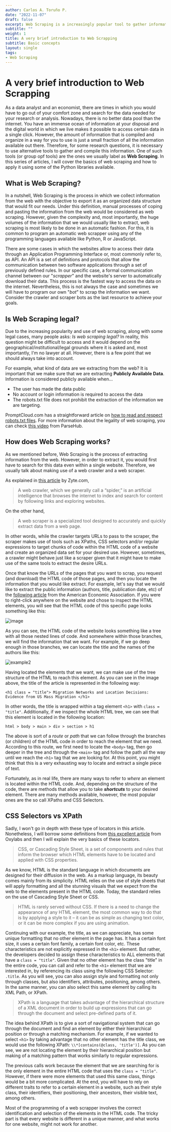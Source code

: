 ```yaml
---
author: Carlos A. Toruño P.
date: "2022-11-07"
draft: false
excerpt: Web Scraping is a increasingly popular tool to gather information. In this article, I go through the very basics to understand what is it and how does it work.
subtitle: ""
weight: 1
title: A very brief introduction to Web Scrapping
subtitle: Basic concepts
layout: single
tags:
- Web Scraping
---
```


# A very brief introduction to Web Scrapping

As a data analyst and an economist, there are times in which you would have to go out of your comfort zone and search for the data needed for your research or analysis. Nowadays, there is no better data pool than the internet. You have an immense ocean of information at your disposal and the digital world in which we live makes it possible to access certain data in a single click. However, the amount of information that is compiled and organize in a way for you to use is just a small fraction of all the information available out there. Therefore, for some research questions, it is necessary to use alternative tools to gather and compile this information. One of such tools (or group opf tools) are the ones we usually label as **Web Scraping**. In this series of articles, I will cover the basics of web scraping and how to apply it using some of the Python libraries available.

## What is Web Scraping?

In a nutshell, Web Scraping is the process in which we collect information from the web with the objective to export it as an organized data structure that would fit our needs. Under this definition, manual processes of coping and pasting the information from the web would be considered as web scraping. However, given the complexity and, most importantly, the huge volumes of the information that we would usually like to extract, web scraping is most likely to be done in an automatic fashion. For this, it is common to program an automatic web scrapper using any of the programming languages available like Python, R or JavaScript.

There are some cases in which the websites allow to access their data through an Application Programming Interface or, most commonly refer to, as API. An API is a set of definitions and protocols that allow the communication between two software applications through a set of previously defined rules. In our specific case, a formal communication channel between our "*scrapper*" and the website's server to automatically download their data. This process is the fastest way to access the data on the internet. Nevertheless, this is not always the case and sometimes we will have to program our own "*bot*" to scrap the information we want. Consider the crawler and scraper bots as the last resource to achieve your goals.

## Is Web Scraping legal?

Due to the increasing popularity and use of web scraping, along with some legal cases, many people asks: *Is web scraping legal?* In reality, this question might be difficult to access and it would depend on the geographical/institutional/legal grounds where it is asked and, most importantly, I'm no lawyer at all. However, there is a few point that we should always take into account.

For example, what kind of data are we extracting from the web? It is important that we make sure that we are extracting **Publicly Available Data**. Information is considered publicly available when...

* The user has made the data public
* No account or login information is required to access the data 
* The robots.txt file does not prohibit the extraction of the information we are targeting.

PromptCloud.com has a straightforward article on [how to read and respect robots.txt files](https://www.promptcloud.com/blog/how-to-read-and-respect-robots-file/). For more information about the legality of web scraping, you can check [this video](https://www.youtube.com/watch?v=tcMdWM8wmqs&t=65s) from ParseHub.

## How does Web Scraping works?

As we mentioned before, Web Scraping is the process of extracting information from the web. However, in order to extract it, you would first have to search for this data even within a single website. Therefore, we usually talk about making use of a web crawler and a web scraper.

As explained in [this article](https://www.zyte.com/learn/what-is-web-scraping/) by Zyte.com,

>  A web crawler, which we generally call a “spider,” is an artificial intelligence that browses the internet to index and search for content by following links and exploring websites.

On the other hand,

> A web scraper is a specialized tool designed to accurately and quickly extract data from a web page.

In other words, while the crawler targets URLs to pass to the scraper, the scraper makes use of tools such as XPaths, CSS selectors and/or regular expressions to target chunks of code within the HTML code of a website and create an organized data set for your desired use. However, sometimes, a crawler might behave just like a scraper given that it might have to make use of the same tools to extract the desire URLs.

Once that know the URLs of the pages that you want to scrap, you request (and download) the HTML code of those pages, and then you locate the information that you would like extract. For example, let's say that we would like to extract the public information (authors, title, publication date, etc) of the [following article](https://www.aeaweb.org/articles?id=10.1257/app.20180294) from the American Economic Association. If you were to right-click anywhere on the website and chose to inspect the HTML elements, you will see that the HTML code of this specific page looks something like this:

![image](html_example.png)

As you can see, the HTML code of the website looks something like a tree with all those nested lines of code. And somewhere within those branches, we will find the information that we want. For example, if we go deep enough in those branches, we can locate the title and the names of the authors like this:

![example2](html_example2.png)

Having located the elements that we want, we can make use of the tree structure of the HTML to reach this element. As you can see in the image above, the title of the article is represented in the following way:

```{html}
<h1 class = "title"> Migration Networks and Location Decisions: Evidence from US Mass Migration </h1>
```

In other words, the title is wrapped within a tag element `<h1>` with `class = "title"`. Additionally, if we inspect the whole HTML tree, we can see that this element is located in the following location:

``` {html}
html > body > main > div > section > h1
```

The above is sort of a *route* or *path* that we can follow through the branches (or children) of the HTML code in order to reach the element that we need. According to this route, we first need to locate the `<body>` tag, then go deeper in the tree and through the `<main>` tag and follow the path all the way until we reach the `<h1>` tag that we are looking for. At this point, you might think that this is a very exhausting way to locate and extract a single piece of text. 

Fortunately, as in real life, there are many ways to refer to *where* an element is located within the HTML code. And, depending on the structure of the code, there are methods that allow you to take __*shortcuts*__ to your desired element. There are many methods available, however, the most popular ones are the so call XPaths and CSS Selectors.

## CSS Selectors vs XPath

Sadly, I won't go in depth with these type of locators in this article. Nonetheless, I will borrow some definitions from [this excellent article](https://oxylabs.io/blog/xpath-vs-css) from Oxylabs and then I will explain the very basics of these locators.

> CSS, or Cascading Style Sheet, is a set of components and rules that inform the browser which HTML elements have to be located and applied with CSS properties. 

As we know, HTML is the standard language in which documents are designed for their diffusion in the web. As a markup language, its beauty comes mainly from its simplicity. HTML relies on the use of style sheets that will apply formatting and all the stunning visuals that we expect from the web to the elements present in the HTML code. Today, the standard relies on the use of Cascading Style Sheet or CSS.

> HTML is rarely served without CSS. If there is a need to change the appearance of any HTML element, the most common way to do that is by applying a style to it – it can be as simple as changing text color, or it can be more complex if you are using animation.

Continuing with our example, the title, as we can appreciate, has some unique formatting that no other element in the page has. It has a certain font size, it uses a certain font family, a certain font color, etc. These characteristics are not explicitly expressed in the `<h1>` element. But rather, the developers decided to assign these characteristics to ALL elements that have a `class = "title"`. Given that no other element has the class "title" in the entire code, you can call and refer to the `<h1>` element that we are interested in, by referencing its class using the following CSS Selector: `.title`. As you will see, you can also assign style and formatting not only through classes, but also identifiers, attributes, positioning, among others. In the same manner, you can also select this same element by calling its XML Path, or XPath.

> XPath is a language that takes advantage of the hierarchical structure of a XML document in order to build up expressions that can go through the document and select pre-defined parts of it.

The idea behind XPath is to give a sort of navigational system that can go through the document and find an element by either their hierarchical position or through a matching mechanism. For example, if we wanted to select `<h1>` by taking advantage that no other element has the title class, we would use the following XPath: `\\*[contains(@class, 'title')]`. As you can see, we are not locating the element by their hierarchical position but making of a matching pattern that works similarly to regular expressions.

The previous calls work because the element that we are searching for is the only element in the entire HTML code that uses the `class = "title"`. However, if there were more elements that used this same class, things would be a bit more complicated. At the end, you will have to rely on different traits to refer to a certain element in a website, such as their style class, their identifiers, their positioning, their ancestors, their visible text, among others.

Most of the programming of a web scrapper involves the correct identification and selection of the elements in the HTML code. The tricky part is that every website is different in a unique manner, and what works for one website, might not work for another.
